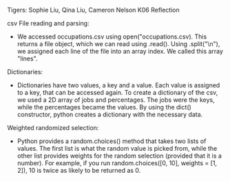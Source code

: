 Tigers: Sophie Liu, Qina Liu, Cameron Nelson
K06 Reflection

csv File reading and parsing: 
- We accessed occupations.csv using open("occupations.csv). This returns a file object, which we can read using .read(). Using .split("\n"), we assigned each line of the file into an array index. We called this array "lines". 

Dictionaries: 
- Dictionaries have two values, a key and a value. Each value is assigned to a key, that can be accessed again. 
To create a dictionary of the csv, we used a 2D array of jobs and percentages. The jobs were the keys, while the percentages became the values. By using the dict() constructor, python creates a dictionary with the necessary data. 

Weighted randomized selection: 
- Python provides a random.choices() method that takes two lists of values. The first list is what the random value is picked from, while the other list provides weights for the random selection (provided that it is a number). For example, if you run random.choices([0, 10], weights = [1, 2]), 10 is twice as likely to be returned as 0. 
  

